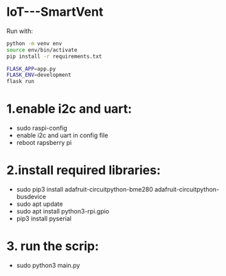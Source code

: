 # IoT---SmartVent

Run with:
```bash
python -m venv env
source env/bin/activate
pip install -r requirements.txt

FLASK_APP=app.py
FLASK_ENV=development
flask run
```


# 1.enable i2c and uart: <br>
- sudo raspi-config <br>
- enable i2c and uart in config file <br>
- reboot rapsberry pi<br>

# 2.install required libraries: <br>
- sudo pip3 install adafruit-circuitpython-bme280 adafruit-circuitpython-busdevice
- sudo apt update
- sudo apt install python3-rpi.gpio
- pip3 install pyserial

# 3. run the scrip:
- sudo python3 main.py



